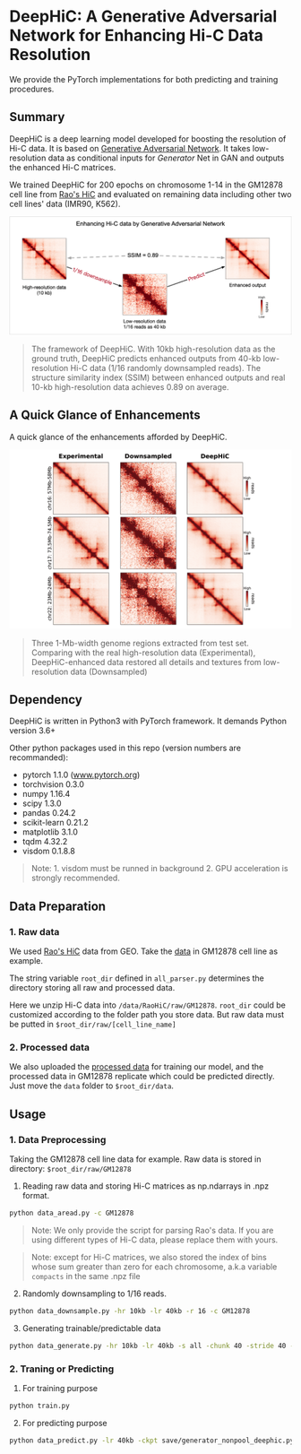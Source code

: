 # DeepHiC: A Generative Adversarial Network for Enhancing Hi-C Data Resolution


We provide the PyTorch implementations for both predicting and training procedures.

## Summary


DeepHiC is a deep learning model developed for boosting the resolution of Hi-C data. It is based on [Generative Adversarial Network](https://arxiv.org/abs/1406.2661). It takes low-resolution data as conditional inputs for *Generator* Net in GAN and outputs the enhanced Hi-C matrices.

We trained DeepHiC for 200 epochs on chromosome 1-14 in the GM12878 cell line from [Rao's HiC](https://www.ncbi.nlm.nih.gov/geo/query/acc.cgi?acc=GSE63525) and evaluated on remaining data including other two cell lines' data (IMR90, K562).

![Heatmap of](imgs/principle_of_deephic.png)
> The framework of DeepHiC. With 10kb high-resolution data as the ground truth, DeepHiC predicts enhanced outputs from 40-kb low-resolution Hi-C data (1/16 randomly downsampled reads). The structure similarity index (SSIM) between enhanced outputs and real 10-kb high-resolution data achieves 0.89 on average.

## A Quick Glance of Enhancements


A quick glance of the enhancements afforded by DeepHiC.

![Enhancements of DeepHiC](imgs/enhancement_of_deephic.png)
> Three 1-Mb-width genome regions extracted from test set. Comparing with the real high-resolution data (Experimental), DeepHiC-enhanced data restored all details and textures from low-resolution data (Downsampled)

## Dependency

DeepHiC is written in Python3 with PyTorch framework. It demands Python version 3.6+

Other python packages used in this repo (version numbers are recommanded):

- pytorch 1.1.0 (www.pytorch.org)
- torchvision 0.3.0
- numpy 1.16.4
- scipy 1.3.0
- pandas 0.24.2
- scikit-learn 0.21.2
- matplotlib 3.1.0
- tqdm 4.32.2
- visdom 0.1.8.8

> Note: 1. visdom must be runned in background
>       2. GPU acceleration is strongly recommended.

## Data Preparation

### 1. Raw data

We used [Rao's HiC](https://www.ncbi.nlm.nih.gov/geo/query/acc.cgi?acc=GSE63525) data from GEO. Take the [data](https://www.ncbi.nlm.nih.gov/geo/download/?acc=GSE63525&format=file&file=GSE63525%5FGM12878%5Fprimary%5Fintrachromosomal%5Fcontact%5Fmatrices%2Etar%2Egz) in GM12878 cell line as example.

The string variable `root_dir` defined in `all_parser.py` determines the directory storing all raw and processed data.

Here we unzip Hi-C data into `/data/RaoHiC/raw/GM12878`. `root_dir` could be customized according to the folder path you store data. But raw data must be putted in `$root_dir/raw/[cell_line_name]`


### 2. Processed data

We also uploaded the [processed data](https://www.dropbox.com/sh/5b5thuk62px5qpk/AAAKc7NDUL6JId63tlBH5X9ua?dl=0) for training our model, and the processed data in GM12878 replicate which could be predicted directly. Just move the `data` folder to `$root_dir/data`.

## Usage

### 1. Data Preprocessing

Taking the GM12878 cell line data for example. Raw data is stored in directory: `$root_dir/raw/GM12878`

1. Reading raw data and storing Hi-C matrices as np.ndarrays in .npz format.

~~~bash
python data_aread.py -c GM12878
~~~

> Note: We only provide the script for parsing Rao's data. If you are using different types of Hi-C data, please replace them with yours.

> Note: except for Hi-C matrices, we also stored the index of bins whose sum greater than zero for each chromosome, a.k.a variable `compacts` in the same .npz file

2. Randomly downsampling to 1/16 reads.

~~~bash
python data_downsample.py -hr 10kb -lr 40kb -r 16 -c GM12878
~~~

3. Generating trainable/predictable data

~~~bash
python data_generate.py -hr 10kb -lr 40kb -s all -chunk 40 -stride 40 -bound 201 -scale 1 -c GM12878
~~~

### 2. Traning or Predicting

1. For training purpose

~~~bash
python train.py
~~~

2. For predicting purpose

~~~bash
python data_predict.py -lr 40kb -ckpt save/generator_nonpool_deephic.pytorch -c GM12878
~~~

